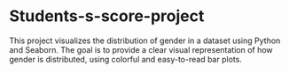 # Students-s-score-project
This project visualizes the distribution of gender in a dataset using Python and Seaborn. The goal is to provide a clear visual representation of how gender is distributed, using colorful and easy-to-read bar plots.
